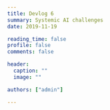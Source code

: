 ```yaml
---
title: Devlog 6
summary: Systemic AI challenges
date: 2019-11-19

reading_time: false
profile: false
comments: false

header:
  caption: ""
  image: ""

authors: ["admin"]

---
```

